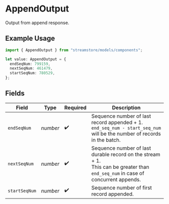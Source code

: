 # AppendOutput

Output from append response.

## Example Usage

```typescript
import { AppendOutput } from "streamstore/models/components";

let value: AppendOutput = {
  endSeqNum: 799159,
  nextSeqNum: 461479,
  startSeqNum: 780529,
};
```

## Fields

| Field                                                                                                                           | Type                                                                                                                            | Required                                                                                                                        | Description                                                                                                                     |
| ------------------------------------------------------------------------------------------------------------------------------- | ------------------------------------------------------------------------------------------------------------------------------- | ------------------------------------------------------------------------------------------------------------------------------- | ------------------------------------------------------------------------------------------------------------------------------- |
| `endSeqNum`                                                                                                                     | *number*                                                                                                                        | :heavy_check_mark:                                                                                                              | Sequence number of last record appended + 1.<br/>`end_seq_num - start_seq_num` will be the number of records in the batch.      |
| `nextSeqNum`                                                                                                                    | *number*                                                                                                                        | :heavy_check_mark:                                                                                                              | Sequence number of last durable record on the stream + 1.<br/>This can be greater than `end_seq_num` in case of concurrent appends. |
| `startSeqNum`                                                                                                                   | *number*                                                                                                                        | :heavy_check_mark:                                                                                                              | Sequence number of first record appended.                                                                                       |